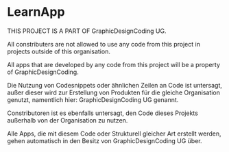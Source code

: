 # LearnApp

THIS PROJECT IS A PART OF GraphicDesignCoding UG.

All constributers are not allowed to use any code from this project in projects outside of this organisation.

All apps that are developed by any code from this project will be a property of GraphicDesignCoding.



Die Nutzung von Codesnippets oder ähnlichen Zeilen an Code ist untersagt, außer dieser wird zur Erstellung von Produkten für die gleiche Organisation genutzt, namentlich hier: GraphicDesignCoding UG genannt.

Constributoren ist es ebenfalls untersagt, den Code dieses Projekts außerhalb von der Organisation zu nutzen.

Alle Apps, die mit diesem Code oder Strukturell gleicher Art erstellt werden, gehen automatisch in den Besitz von GraphicDesignCoding UG über.
